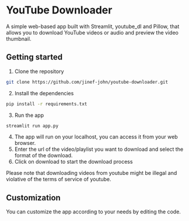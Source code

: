 # YouTube Downloader

A simple web-based app built with Streamlit, youtube_dl and Pillow, that allows you to download YouTube videos or audio and preview the video thumbnail.

## Getting started

1. Clone the repository
```bash
git clone https://github.com/jinef-john/youtube-downloader.git
```
2. Install the dependencies
```bash
pip install -r requirements.txt
```
3. Run the app
```bash
streamlit run app.py
```
4. The app will run on your localhost, you can access it from your web browser.
5. Enter the url of the video/playlist you want to download and select the format of the download.
6. Click on download to start the download process

Please note that downloading videos from youtube might be illegal and violative of the terms of service of youtube.

## Customization

You can customize the app according to your needs by editing the code.
